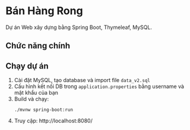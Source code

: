 # Bán Hàng Rong

Dự án Web xây dựng bằng Spring Boot, Thymeleaf, MySQL.

## Chức năng chính

## Chạy dự án
1. Cài đặt MySQL, tạo database và import file `data_v2.sql`
2. Cấu hình kết nối DB trong `application.properties` bằng username và mật khẩu của bạn
3. Build và chạy:
   ```
   ./mvnw spring-boot:run
   ```
4. Truy cập: http://localhost:8080/


